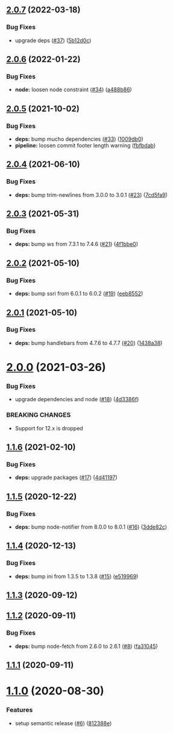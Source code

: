 ## [2.0.7](https://github.com/JoepKockelkorn/git-branch-picker/compare/v2.0.6...v2.0.7) (2022-03-18)


### Bug Fixes

* upgrade deps ([#37](https://github.com/JoepKockelkorn/git-branch-picker/issues/37)) ([5b12d0c](https://github.com/JoepKockelkorn/git-branch-picker/commit/5b12d0c2bafd79d5320df45177f423ddf531c2f5))

## [2.0.6](https://github.com/JoepKockelkorn/git-branch-picker/compare/v2.0.5...v2.0.6) (2022-01-22)


### Bug Fixes

* **node:** loosen node constraint ([#34](https://github.com/JoepKockelkorn/git-branch-picker/issues/34)) ([a488b86](https://github.com/JoepKockelkorn/git-branch-picker/commit/a488b866b5b372c1721837f9dbe41f0e20951f8b))

## [2.0.5](https://github.com/JoepKockelkorn/git-branch-picker/compare/v2.0.4...v2.0.5) (2021-10-02)


### Bug Fixes

* **deps:** bump mucho dependencies ([#33](https://github.com/JoepKockelkorn/git-branch-picker/issues/33)) ([1009db0](https://github.com/JoepKockelkorn/git-branch-picker/commit/1009db088b70962aa678ff4d405f88c815a0e300))
* **pipeline:** loosen commit footer length warning ([fbfbdab](https://github.com/JoepKockelkorn/git-branch-picker/commit/fbfbdab71b1789ad5a666a4ba072dd06ce677dd6))

## [2.0.4](https://github.com/JoepKockelkorn/git-branch-picker/compare/v2.0.3...v2.0.4) (2021-06-10)


### Bug Fixes

* **deps:** bump trim-newlines from 3.0.0 to 3.0.1 ([#23](https://github.com/JoepKockelkorn/git-branch-picker/issues/23)) ([7cd5fa9](https://github.com/JoepKockelkorn/git-branch-picker/commit/7cd5fa9d7db7c87d3f0d75b13fe6fba7855da288))

## [2.0.3](https://github.com/JoepKockelkorn/git-branch-picker/compare/v2.0.2...v2.0.3) (2021-05-31)


### Bug Fixes

* **deps:** bump ws from 7.3.1 to 7.4.6 ([#21](https://github.com/JoepKockelkorn/git-branch-picker/issues/21)) ([4f1bbe0](https://github.com/JoepKockelkorn/git-branch-picker/commit/4f1bbe0414506a041595808ae7d652c9c8a2cdf8))

## [2.0.2](https://github.com/JoepKockelkorn/git-branch-picker/compare/v2.0.1...v2.0.2) (2021-05-10)


### Bug Fixes

* **deps:** bump ssri from 6.0.1 to 6.0.2 ([#19](https://github.com/JoepKockelkorn/git-branch-picker/issues/19)) ([eeb8552](https://github.com/JoepKockelkorn/git-branch-picker/commit/eeb85524bab3273b72b54cf2d03f6c4a18f977a5))

## [2.0.1](https://github.com/JoepKockelkorn/git-branch-picker/compare/v2.0.0...v2.0.1) (2021-05-10)


### Bug Fixes

* **deps:** bump handlebars from 4.7.6 to 4.7.7 ([#20](https://github.com/JoepKockelkorn/git-branch-picker/issues/20)) ([1438a38](https://github.com/JoepKockelkorn/git-branch-picker/commit/1438a385b3fa00bb1491bf7efec186c3741c2889))

# [2.0.0](https://github.com/JoepKockelkorn/git-branch-picker/compare/v1.1.6...v2.0.0) (2021-03-26)


### Bug Fixes

* upgrade dependencies and node ([#18](https://github.com/JoepKockelkorn/git-branch-picker/issues/18)) ([4d3386f](https://github.com/JoepKockelkorn/git-branch-picker/commit/4d3386f8b955947116afff36a784d8b1cab82862))


### BREAKING CHANGES

* Support for 12.x is dropped

## [1.1.6](https://github.com/JoepKockelkorn/git-branch-picker/compare/v1.1.5...v1.1.6) (2021-02-10)


### Bug Fixes

* **deps:** upgrade packages ([#17](https://github.com/JoepKockelkorn/git-branch-picker/issues/17)) ([4d41197](https://github.com/JoepKockelkorn/git-branch-picker/commit/4d4119700f1ab16c1c425504691b6aacf9190ac1))

## [1.1.5](https://github.com/JoepKockelkorn/git-branch-picker/compare/v1.1.4...v1.1.5) (2020-12-22)


### Bug Fixes

* **deps:** bump node-notifier from 8.0.0 to 8.0.1 ([#16](https://github.com/JoepKockelkorn/git-branch-picker/issues/16)) ([3dde82c](https://github.com/JoepKockelkorn/git-branch-picker/commit/3dde82c9cd2d08d83423907d5287bc5b9b1188c4))

## [1.1.4](https://github.com/JoepKockelkorn/git-branch-picker/compare/v1.1.3...v1.1.4) (2020-12-13)


### Bug Fixes

* **deps:** bump ini from 1.3.5 to 1.3.8 ([#15](https://github.com/JoepKockelkorn/git-branch-picker/issues/15)) ([e519969](https://github.com/JoepKockelkorn/git-branch-picker/commit/e519969f9d159a49bff33c61496999e164e6e9a4))

## [1.1.3](https://github.com/JoepKockelkorn/git-branch-picker/compare/v1.1.2...v1.1.3) (2020-09-12)

## [1.1.2](https://github.com/JoepKockelkorn/git-branch-picker/compare/v1.1.1...v1.1.2) (2020-09-11)


### Bug Fixes

* **deps:** bump node-fetch from 2.6.0 to 2.6.1 ([#8](https://github.com/JoepKockelkorn/git-branch-picker/issues/8)) ([fa31045](https://github.com/JoepKockelkorn/git-branch-picker/commit/fa310451174cf18ac0339eeccbdb60df60c7824b))

## [1.1.1](https://github.com/JoepKockelkorn/git-branch-picker/compare/v1.1.0...v1.1.1) (2020-09-11)

# [1.1.0](https://github.com/JoepKockelkorn/git-branch-picker/compare/v1.0.1...v1.1.0) (2020-08-30)


### Features

* setup semantic release ([#6](https://github.com/JoepKockelkorn/git-branch-picker/issues/6)) ([812388e](https://github.com/JoepKockelkorn/git-branch-picker/commit/812388e2205388ce8fe52f07e92c874d54d139b5))
